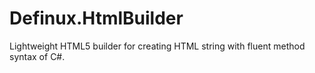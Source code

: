 # Definux.HtmlBuilder
Lightweight HTML5 builder for creating HTML string with fluent method syntax of C#.
